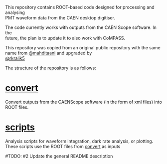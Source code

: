 This repository contains ROOT-based code designed for processing and analysing\
PMT waveform data from the CAEN desktop digitiser.

The code currently works with outputs from the CAEN Scope software. In the\
future, the plan is to update it to also work with CoMPASS.

This repository was copied from an original public repository with the same\
name from [@mahditaani][mahdiTaaniLink] and upgraded by\
[@rkralik5][robertkralik]

The structure of the repository is as follows:
# [convert](convert)
Convert outputs from the CAENScope software (in the form of xml files) into\
ROOT files.

# [scripts](scripts)
Analysis scripts for waveform integration, dark rate analysis, or plotting.\
These scripts use the ROOT files from [convert](convert) as inputs

#TODO: #2 Update the general README description

[robertkralik]: https://github.com/rkralik5
[mahdiTaaniLink]: https://github.com/mahditaani